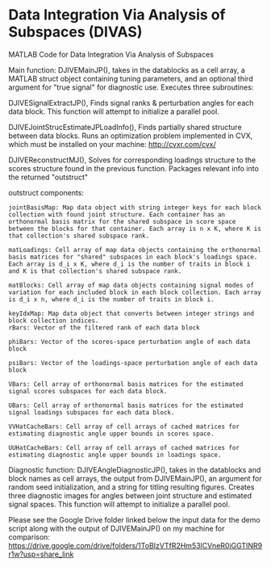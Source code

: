 # Data Integration Via Analysis of Subspaces (DIVAS)
MATLAB Code for Data Integration Via Analysis of Subspaces

Main function: DJIVEMainJP(), takes in the datablocks as a cell array, a MATLAB struct object containing tuning parameters, and an optional third argument for "true signal" for diagnostic use.
Executes three subroutines:

  DJIVESignalExtractJP(), Finds signal ranks & perturbation angles for each data block. This function will attempt to initialize a parallel pool.
  
  DJIVEJointStrucEstimateJPLoadInfo(), Finds partially shared structure between data blocks. Runs an optimization problem implemented in CVX, which must be installed on your machine: http://cvxr.com/cvx/
  
  DJIVEReconstructMJ(), Solves for corresponding loadings structure to the scores structure found in the previous function. Packages relevant info into the returned "outstruct"
  
  outstruct components:
  
    jointBasisMap: Map data object with string integer keys for each block collection with found joint structure. Each container has an orthonormal basis matrix for the shared subspace in score space between the blocks for that container. Each array is n x K, where K is that collection's shared subspace rank.
    
    matLoadings: Cell array of map data objects containing the orthonormal basis matrices for "shared" subspaces in each block's loadings space. Each array is d_i x K, where d_i is the number of traits in block i and K is that collection's shared subspace rank.
    
    matBlocks: Cell array of map data objects containing signal modes of variation for each included block in each block collection. Each array is d_i x n, where d_i is the number of traits in block i.
    
    keyIdxMap: Map data object that converts between integer strings and block collection indices.
    rBars: Vector of the filtered rank of each data block
    
    phiBars: Vector of the scores-space perturbation angle of each data block
   
    psiBars: Vector of the loadings-space perturbation angle of each data block
    
    VBars: Cell array of orthonormal basis matrices for the estimated signal scores subspaces for each data block.
    
    UBars: Cell array of orthonormal basis matrices for the estimated signal loadings subspaces for each data block.
    
    VVHatCacheBars: Cell array of cell arrays of cached matrices for estimating diagnostic angle upper bounds in scores space.
    
    UUHatCacheBars: Cell array of cell arrays of cached matrices for estimating diagnostic angle upper bounds in loadings space.
  
Diagnostic function: DJIVEAngleDiagnosticJP(), takes in the datablocks and block names as cell arrays, the output from DJIVEMainJP(), an argument for random seed initialization, and a string for titling resulting figures. Creates three diagnostic images for angles between joint structure and estimated signal spaces. This function will attempt to initialize a parallel pool.

Please see the Google Drive folder linked below the input data for the demo script along with the output of DJIVEMainJP() on my machine for comparison: https://drive.google.com/drive/folders/1ToBIzVTfR2Hm53lCVneR0iGGTINR9r1w?usp=share_link
